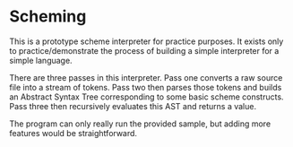 # Scheming

This is a prototype scheme interpreter for practice purposes. It exists only to practice/demonstrate the process of building
a simple interpreter for a simple language. 

There are three passes in this interpreter. Pass one converts a raw source file into a stream of tokens. Pass two
then parses those tokens and builds an Abstract Syntax Tree corresponding to some basic scheme constructs. Pass three
then recursively evaluates this AST and returns a value.

The program can only really run the provided sample, but adding more features would be straightforward.
